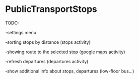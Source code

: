 # PublicTransportStops
TODO:

-settings menu

-sorting stops by distance (stops activity)

-showing route to the selected stop (google maps activity)

-refresh departures (departures activity)

-show additional info about stops, departures (low-floor bus...)
